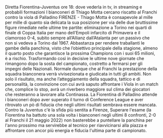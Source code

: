 Diretta Fiorentina-Juventus ore 18: dove vederla in tv, in streaming e probabili formazioni
I bianconeri di Thiago Motta cercano riscatto al Franchi contro la viola di Palladino
FIRENZE -  Thiago Motta è consapevole al mille per mille di quanto sia delicata la sua posizione per via delle due bruttissime figure rimediate nelle ultime tre partite: eliminazione a Torino nei quarti di finale di Coppa Italia per mano dell’Empoli infarcito di Primavera e il clamoroso 0-4, subito sempre all’Allianz dall’Atalanta per un passivo che non si vedeva a Torino dal 1967. Abbastanza per rendere traballanti le gambe della panchina, visto che l’obiettivo principale della stagione, almeno il quarto posto che garantisce la prossima Champions con i suoi 65 milioni, è a rischio. Trasformando così in decisive le ultime nove giornate che rimangono dopo la sosta del campionato, costretto a fermarsi per gli impegni delle Nazionali. Normale dunque che al Franchi la prestazione della squadra bianconera verrà vivisezionata e giudicata in tutti gli ambiti. Non solo il risultato, ma anche l’atteggiamento della squadra, tattico e di personalità, la convinzione con cui avrà saputo affrontare i Viola in un match che, complice lo stop, avrà un riverbero maggiore sul clima dei giocatori che resteranno a lavorare alla Continassa. La Fiorentina di Palladino attende i bianconeri dopo aver superato il turno di Conference League e aver ritrovato un pò di fiducia che negli ultimi risultati sembrava essere mancata. Contro la Juventus c'è la sfida più sentita a Firenze, Superare l'esame (la Fiorentina ha battuto una sola volta i bianconeri negli ultimi 8 confronti, 2-0 al Franchi il 21 maggio 2022) non basterebbe a puntellare la panchina per l'anno prossimo ma servirebbe al tecnico per riavvicinarsi alla piazza e affrontare con ancor più energia e fiducia l'ultima parte di campionato. 
